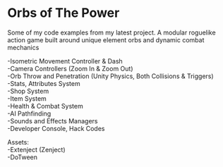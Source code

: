# Orbs of The Power
Some of my code examples from my latest project. 
A modular roguelike action game built around unique element orbs and dynamic combat mechanics

-Isometric Movement Controller & Dash  
-Camera Controllers (Zoom In & Zoom Out)  
-Orb Throw and Penetration (Unity Physics, Both Collisions & Triggers)  
-Stats, Attributes System  
-Shop System  
-Item System  
-Health & Combat System  
-AI Pathfinding  
-Sounds and Effects Managers  
-Developer Console, Hack Codes  

Assets:  
-Extenject (Zenject)   
-DoTween
